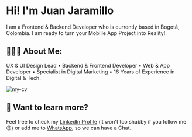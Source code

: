 # Hi! I'm Juan Jaramillo

I am a Frontend & Backend Developer who is currently based in Bogotá, Colombia. I am ready to turn your Moblile App Project into Reality!.

## 👨🏻‍💻 About Me:

UX & UI Design Lead • Backend & Frontend Developer • Web & App Developer • Specialist in Digital Marketing • 16 Years of Experience in Digital & Tech.

![my-cv](https://lh3.googleusercontent.com/u/0/drive-viewer/AAOQEOSekYb4D-amST8H9reFRLXa3jGCI8x7p7zt65rUXO0e_tQunBc4YqSy029IxfmFHgAFajh_YA8JRSrLS1wWZG4usFZCFg=w4014-h1536)

## 👀 Want to learn more?

Feel free to check my [LinkedIn Profile](https://www.linkedin.com/in/juan-jaramillo-tradebog/) (it won't too shabby if you follow me 😉) or add me to [WhatsApp](https://wa.link/anay7y), so we can have a Chat.